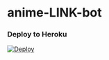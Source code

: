 # anime-LINK-bot

### Deploy to Heroku

[![Deploy](https://www.herokucdn.com/deploy/button.svg)](https://heroku.com/deploy?template=https://github.com/MrProfessor999/ANIME_LINK_BOT)

